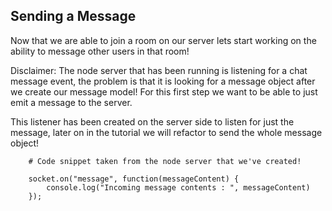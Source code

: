 ## Sending a Message

Now that we are able to join a room on our server lets start working on the ability to message other users in that room! 

Disclaimer: The node server that has been running is listening for a chat message event, the problem is that it is looking for a message object after we create our message model! For this first step we want to be able to just emit a message to the server.

This listener has been created on the server side to listen for just the message, later on in the tutorial we will refactor to send the whole message object!

```
    # Code snippet taken from the node server that we've created!

    socket.on("message", function(messageContent) {
        console.log("Incoming message contents : ", messageContent)
    });
```

